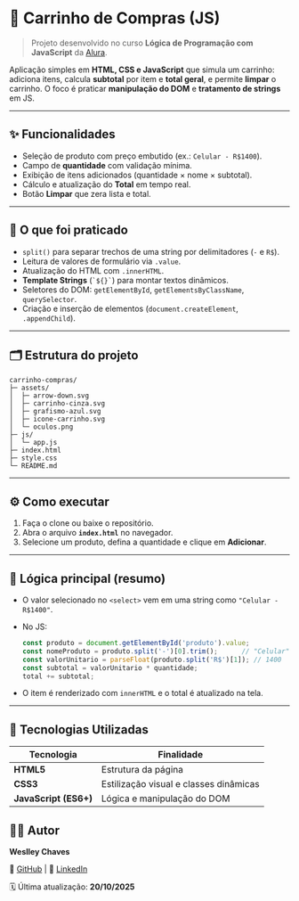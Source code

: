 # 🛒 Carrinho de Compras (JS)

> Projeto desenvolvido no curso **Lógica de Programação com JavaScript** da [Alura](https://www.alura.com.br/).

Aplicação simples em **HTML, CSS e JavaScript** que simula um carrinho: adiciona itens, calcula **subtotal** por item e **total geral**, e permite **limpar** o carrinho. O foco é praticar **manipulação do DOM** e **tratamento de strings** em JS.

---

## ✨ Funcionalidades

* Seleção de produto com preço embutido (ex.: `Celular - R$1400`).
* Campo de **quantidade** com validação mínima.
* Exibição de itens adicionados (quantidade × nome × subtotal).
* Cálculo e atualização do **Total** em tempo real.
* Botão **Limpar** que zera lista e total.

---

## 🧠 O que foi praticado

* `split()` para separar trechos de uma string por delimitadores (`-` e `R$`).
* Leitura de valores de formulário via `.value`.
* Atualização do HTML com `.innerHTML`.
* **Template Strings** (`` `${}` ``) para montar textos dinâmicos.
* Seletores do DOM: `getElementById`, `getElementsByClassName`, `querySelector`.
* Criação e inserção de elementos (`document.createElement`, `.appendChild`).

---

## 🗂️ Estrutura do projeto

```
carrinho-compras/
├─ assets/
│  ├─ arrow-down.svg
│  ├─ carrinho-cinza.svg
│  ├─ grafismo-azul.svg
│  ├─ icone-carrinho.svg
│  └─ oculos.png
├─ js/
│  └─ app.js
├─ index.html
├─ style.css
└─ README.md
```

---

## ⚙️ Como executar

1. Faça o clone ou baixe o repositório.
2. Abra o arquivo **`index.html`** no navegador.
3. Selecione um produto, defina a quantidade e clique em **Adicionar**.

---

## 🧩 Lógica principal (resumo)

* O valor selecionado no `<select>` vem em uma string como `"Celular - R$1400"`.
* No JS:

  ```js
  const produto = document.getElementById('produto').value;
  const nomeProduto = produto.split('-')[0].trim();      // "Celular"
  const valorUnitario = parseFloat(produto.split('R$')[1]); // 1400
  const subtotal = valorUnitario * quantidade;
  total += subtotal;
  ```
* O item é renderizado com `innerHTML` e o total é atualizado na tela.

---

## 🧰 Tecnologias Utilizadas

| Tecnologia                  | Finalidade                                |
| --------------------------- | ----------------------------------------- |
| **HTML5**             | Estrutura da página                      |
| **CSS3**              | Estilização visual e classes dinâmicas |
| **JavaScript (ES6+)** | Lógica e manipulação do DOM            |-

## 👨‍💻 Autor

**Weslley Chaves**

📎 [GitHub](https://github.com/Weslley-Chaves) | 💼 [LinkedIn](https://www.linkedin.com/in/weslley-s-chaves-789890228/)

🗓️ Última atualização: **20/10/2025**
